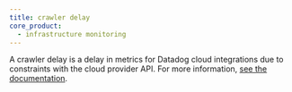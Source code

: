 ```yaml
---
title: crawler delay
core_product:
  - infrastructure monitoring
---
```

A crawler delay is a delay in metrics for Datadog cloud integrations due to constraints with the cloud provider API.
For more information, <a href="/integrations/guide/cloud-metric-delay/">see the documentation</a>.
